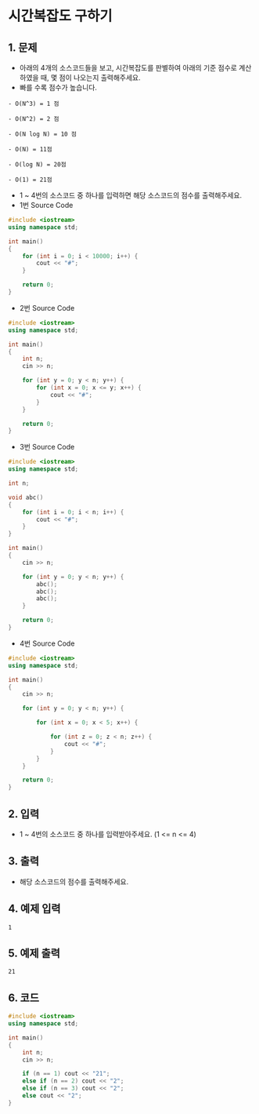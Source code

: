 # 시간복잡도 구하기

## 1. 문제

- 아래의 4개의 소스코드들을 보고, 시간복잡도를 판별하여 아래의 기준 점수로 계산하였을 때, 몇 점이 나오는지 출력해주세요.
- 빠를 수록 점수가 높습니다.

```
- O(N^3) = 1 점

- O(N^2) = 2 점

- O(N log N) = 10 점

- O(N) = 11점

- O(log N) = 20점

- O(1) = 21점
```

- 1 ~ 4번의 소스코드 중 하나를 입력하면 해당 소스코드의 점수를 출력해주세요.
- 1번 Source Code

```cpp
#include <iostream>
using namespace std;

int main()
{
	for (int i = 0; i < 10000; i++) {
		cout << "#";
	}

	return 0;
}
```

- 2번 Source Code

```cpp
#include <iostream>
using namespace std;

int main()
{
	int n;
	cin >> n;

	for (int y = 0; y < n; y++) {
		for (int x = 0; x <= y; x++) {
			cout << "#";
		}
	}

	return 0;
}
```

- 3번 Source Code

```c++
#include <iostream>
using namespace std;

int n;

void abc()
{
	for (int i = 0; i < n; i++) {
		cout << "#";
	}
}

int main()
{
	cin >> n;

	for (int y = 0; y < n; y++) {
		abc();
		abc();
		abc();
	}

	return 0;
}

```

- 4번 Source Code

```c++
#include <iostream>
using namespace std;

int main()
{
	cin >> n;

	for (int y = 0; y < n; y++) {

		for (int x = 0; x < 5; x++) {

			for (int z = 0; z < n; z++) {
				cout << "#";
			}
		}
	}

	return 0;
}
```

## 2. 입력

- 1 ~ 4번의 소스코드 중 하나를 입력받아주세요. (1 <= n <= 4)

## 3. 출력

- 해당 소스코드의 점수를 출력해주세요.

## 4. 예제 입력
```
1
```

## 5. 예제 출력

```
21
```

## 6. 코드

```c++
#include <iostream>
using namespace std;

int main()
{
    int n;
    cin >> n;

    if (n == 1) cout << "21";
    else if (n == 2) cout << "2";
    else if (n == 3) cout << "2";
    else cout << "2";
}
```
